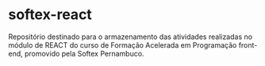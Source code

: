 # softex-react
Repositório destinado para o armazenamento das atividades realizadas no módulo de REACT do curso de Formação Acelerada em Programação front-end, promovido pela Softex Pernambuco.
